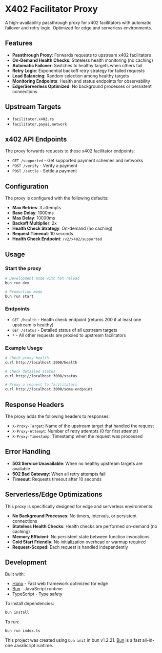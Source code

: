 # X402 Facilitator Proxy

A high-availability passthrough proxy for x402 facilitators with automatic failover and retry logic. Optimized for edge and serverless environments.

## Features

- **Passthrough Proxy**: Forwards requests to upstream x402 facilitators
- **On-Demand Health Checks**: Stateless health monitoring (no caching)
- **Automatic Failover**: Switches to healthy targets when others fail
- **Retry Logic**: Exponential backoff retry strategy for failed requests
- **Load Balancing**: Random selection among healthy targets
- **Monitoring Endpoints**: Health and status endpoints for observability
- **Edge/Serverless Optimized**: No background processes or persistent connections

## Upstream Targets

- `facilitator.x402.rs`
- `facilitator.payai.network`

## x402 API Endpoints

The proxy forwards requests to these x402 facilitator endpoints:

- `GET /supported` - Get supported payment schemes and networks
- `POST /verify` - Verify a payment
- `POST /settle` - Settle a payment

## Configuration

The proxy is configured with the following defaults:

- **Max Retries**: 3 attempts
- **Base Delay**: 1000ms
- **Max Delay**: 10000ms
- **Backoff Multiplier**: 2x
- **Health Check Strategy**: On-demand (no caching)
- **Request Timeout**: 10 seconds
- **Health Check Endpoint**: `/v2/x402/supported`

## Usage

### Start the proxy

```bash
# Development mode with hot reload
bun run dev

# Production mode
bun run start
```

### Endpoints

- `GET /health` - Health check endpoint (returns 200 if at least one upstream is healthy)
- `GET /status` - Detailed status of all upstream targets
- `*` - All other requests are proxied to upstream facilitators

### Example Usage

```bash
# Check proxy health
curl http://localhost:3000/health

# Check detailed status
curl http://localhost:3000/status

# Proxy a request to facilitators
curl http://localhost:3000/some-endpoint
```

## Response Headers

The proxy adds the following headers to responses:

- `X-Proxy-Target`: Name of the upstream target that handled the request
- `X-Proxy-Attempt`: Number of retry attempts (0 for first attempt)
- `X-Proxy-Timestamp`: Timestamp when the request was processed

## Error Handling

- **503 Service Unavailable**: When no healthy upstream targets are available
- **502 Bad Gateway**: When all retry attempts fail
- **Timeout**: Requests timeout after 10 seconds

## Serverless/Edge Optimizations

This proxy is specifically designed for edge and serverless environments:

- **No Background Processes**: No timers, intervals, or persistent connections
- **Stateless Health Checks**: Health checks are performed on-demand (no caching)
- **Memory Efficient**: No persistent state between function invocations
- **Cold Start Friendly**: No initialization overhead or warmup required
- **Request-Scoped**: Each request is handled independently

## Development

Built with:
- [Hono](https://hono.dev/) - Fast web framework optimized for edge
- [Bun](https://bun.sh/) - JavaScript runtime
- TypeScript - Type safety

To install dependencies:

```bash
bun install
```

To run:

```bash
bun run index.ts
```

This project was created using `bun init` in bun v1.2.21. [Bun](https://bun.com) is a fast all-in-one JavaScript runtime.
